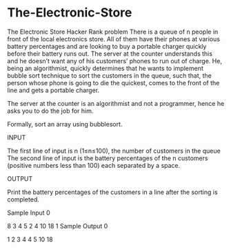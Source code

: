 # The-Electronic-Store
The Electronic Store Hacker Rank problem
There is a queue of n people in front of the local electronics store. All of them have their phones at various battery percentages and are looking to buy a portable charger quickly before their battery runs out. The server at the counter understands this and he doesn’t want any of his customers’ phones to run out of charge. He, being an algorithmist, quickly determines that he wants to implement bubble sort technique to sort the customers in the queue, such that, the person whose phone is going to die the quickest, comes to the front of the line and gets a portable charger.

The server at the counter is an algorithmist and not a programmer, hence he asks you to do the job for him.

Formally, sort an array using bubblesort.

INPUT

The first line of input is n (1≤n≤100), the number of customers in the queue
The second line of input is the battery percentages of the n customers (positive numbers less than 100) each separated by a space.

OUTPUT

Print the battery percentages of the customers in a line after the sorting is completed.

Sample Input 0

8
3 4 5 2 4 10 18 1
Sample Output 0

1 2 3 4 4 5 10 18 
